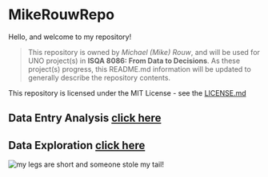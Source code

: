 # MikeRouwRepo
Hello, and welcome to my repository!

>This repository is owned by _Michael (Mike) Rouw_, and will be used for UNO project(s) in **ISQA 8086: From Data to Decisions**.
As these project(s) progress, this README.md information will be updated to generally describe the repository contents.

This repository is licensed under the MIT License - see the [LICENSE.md](https://github.com/mikerouw/MikeRouwRepo/blob/master/LICENSE.md)

## Data Entry Analysis [click here](https://github.com/mikerouw/MikeRouwRepo/blob/master/ISQA8086_Assignment_Sep26.md)

## Data Exploration [click here](www.unomaha.edu)

![my legs are short and someone stole my tail!](https://images.pexels.com/photos/2737393/pexels-photo-2737393.jpeg?cs=srgb&dl=adorable-animal-animal-photography-2737393.jpg&fm=jpg)
